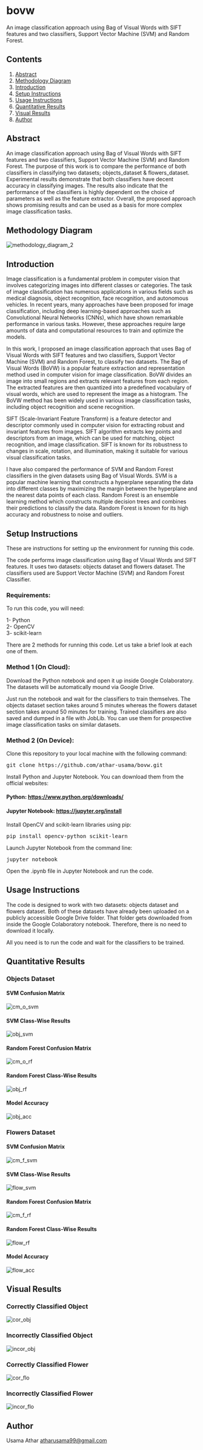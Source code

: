 # bovw
An image classification approach using Bag of Visual Words with SIFT features and two classifiers, Support Vector Machine (SVM) and Random Forest.

## Contents
1. [ Abstract ](#abs)
2. [ Methodology Diagram ](#m_dig)
3. [ Introduction ](#intro)
4. [ Setup Instructions ](#setup)
5. [ Usage Instructions ](#usage)
6. [ Quantitative Results ](#quant_res)
7. [ Visual Results ](#vis_res)
8. [ Author ](#auth)

<a name="abs"></a>
## Abstract
An image classification approach using Bag of Visual Words with SIFT features and two classifiers, Support Vector Machine (SVM) and Random Forest. The purpose of this work is to compare the performance of both classifiers in classifying two datasets; objects_dataset & flowers_dataset. Experimental results demonstrate that both classifiers have decent accuracy in classifying images. The results also indicate that the performance of the classifiers is highly dependent on the choice of parameters as well as the feature extractor. Overall, the proposed approach shows promising results and can be used as a basis for more complex image classification tasks.

<a name="m_dig"></a>
## Methodology Diagram
![methodology_diagram_2](https://user-images.githubusercontent.com/41828100/224599760-55d05b82-441c-44e5-9aa4-03dfcc501a04.png)

<a name="intro"></a>
## Introduction
Image classification is a fundamental problem in computer vision that involves categorizing images into different classes or categories. The task of image classification has numerous applications in various fields such as medical diagnosis, object recognition, face recognition, and autonomous vehicles. In recent years, many approaches have been proposed for image classification, including deep learning-based approaches such as Convolutional Neural Networks (CNNs), which have shown remarkable performance in various tasks. However, these approaches require large amounts of data and computational resources to train and optimize the models.

In this work, I proposed an image classification approach that uses Bag of Visual Words with SIFT features and two classifiers, Support Vector Machine (SVM) and Random Forest, to classify two datasets. The Bag of Visual Words (BoVW) is a popular feature extraction and representation method used in computer vision for image classification. BoVW divides an image into small regions and extracts relevant features from each region. The extracted features are then quantized into a predefined vocabulary of visual words, which are used to represent the image as a histogram. The BoVW method has been widely used in various image classification tasks, including object recognition and scene recognition.

SIFT (Scale-Invariant Feature Transform) is a feature detector and descriptor commonly used in computer vision for extracting robust and invariant features from images.  SIFT algorithm extracts key points and descriptors from an image, which can be used for matching, object recognition, and image classification. SIFT is known for its robustness to changes in scale, rotation, and illumination, making it suitable for various visual classification tasks.

I have also compared the performance of SVM and Random Forest classifiers in the given datasets using Bag of Visual Words. SVM is a popular machine learning that constructs a hyperplane separating the data into different classes by maximizing the margin between the hyperplane and the nearest data points of each class. Random Forest is an ensemble learning method which constructs multiple decision trees and combines their predictions to classify the data. Random Forest is known for its high accuracy and robustness to noise and outliers.

<a name="setup"></a>
## Setup Instructions
These are instructions for setting up the environment for running this code.

The code performs image classification using Bag of Visual Words and SIFT features. It uses two datasets: objects dataset and flowers dataset. The classifiers used are Support Vector Machine (SVM) and Random Forest Classifier.

### Requirements:
To run this code, you will need:

1- Python</br>
2- OpenCV</br>
3- scikit-learn

There are 2 methods for running this code. Let us take a brief look at each one of them.

### Method 1 (On Cloud):

Download the Python notebook and open it up inside Google Colaboratory. The datasets will be automatically mound via Google Drive.

Just run the notebook and wait for the classifiers to train themselves. The objects dataset section takes around 5 minutes whereas the flowers dataset section takes around 50 minutes for training. Trained classifiers are also saved and dumped in a file with JobLib. You can use them for prospective image classification tasks on similar datasets.

### Method 2 (On Device):

Clone this repository to your local machine with the following command:</br>
<pre>git clone https://github.com/athar-usama/bovw.git</pre>

Install Python and Jupyter Notebook. You can download them from the official websites:
#### Python: https://www.python.org/downloads/
#### Jupyter Notebook: https://jupyter.org/install

Install OpenCV and scikit-learn libraries using pip:</br>
<pre>pip install opencv-python scikit-learn</pre>

Launch Jupyter Notebook from the command line:</br>
<pre>jupyter notebook</pre>

Open the .ipynb file in Jupyter Notebook and run the code.

<a name="usage"></a>
## Usage Instructions
The code is designed to work with two datasets: objects dataset and flowers dataset. Both of these datasets have already been uploaded on a publicly accessible Google Drive folder. That folder gets downloaded from inside the Google Colaboratory notebook. Therefore, there is no need to download it locally.

All you need is to run the code and wait for the classifiers to be trained.

<a name="quant_res"></a>
## Quantitative Results

### Objects Dataset

#### SVM Confusion Matrix
![cm_o_svm](https://user-images.githubusercontent.com/41828100/224597979-7bcf5950-34a2-4fcd-ad6f-67bdfa4eb2f3.png)

#### SVM Class-Wise Results
![obj_svm](https://user-images.githubusercontent.com/41828100/224598383-1dbdb29b-1166-4c87-8bc0-718e8a14b006.jpg)

#### Random Forest Confusion Matrix
![cm_o_rf](https://user-images.githubusercontent.com/41828100/224598055-f6220691-3829-428b-9bf5-2ce4ee4c8b1c.png)

#### Random Forest Class-Wise Results
![obj_rf](https://user-images.githubusercontent.com/41828100/224598404-ae4cd296-3848-4687-a929-a6aaebdd4bcf.jpg)

#### Model Accuracy
![obj_acc](https://user-images.githubusercontent.com/41828100/224598501-72f07f72-8ad7-4088-a920-8c4580ef5ec8.jpg)

### Flowers Dataset

#### SVM Confusion Matrix
![cm_f_svm](https://user-images.githubusercontent.com/41828100/224598592-59660663-185a-442a-a707-8582fc66814b.png)

#### SVM Class-Wise Results
![flow_svm](https://user-images.githubusercontent.com/41828100/224598730-269fa690-6704-4f91-ac1a-d722b979dd50.jpg)

#### Random Forest Confusion Matrix
![cm_f_rf](https://user-images.githubusercontent.com/41828100/224598601-dd41b78b-80de-4bce-9bfa-c0290c4cd242.png)

#### Random Forest Class-Wise Results
![flow_rf](https://user-images.githubusercontent.com/41828100/224598752-30b1bb35-900f-4db0-9cd9-5329ea233d71.jpg)

#### Model Accuracy
![flow_acc](https://user-images.githubusercontent.com/41828100/224598774-6551a5ac-a069-41aa-baf0-e973cd9e4109.jpg)

<a name="vis_res"></a>
## Visual Results

### Correctly Classified Object
![cor_obj](https://user-images.githubusercontent.com/41828100/224599052-f8b9c44c-18c8-4734-a2f0-0ab2b4b5cfc4.jpg)

### Incorrectly Classified Object
![incor_obj](https://user-images.githubusercontent.com/41828100/224599073-d4b7c3bc-59e4-45cb-8236-301b8dd1f7bd.jpg)

### Correctly Classified Flower
![cor_flo](https://user-images.githubusercontent.com/41828100/224599088-1b4de0a1-d186-4d93-819b-0e76c0698ee7.jpg)

### Incorrectly Classified Flower
![incor_flo](https://user-images.githubusercontent.com/41828100/224599117-d3f13abc-669b-4d35-b95c-9f6df001ab52.jpg)

<a name="auth"></a>
## Author
Usama Athar atharusama99@gmail.com
